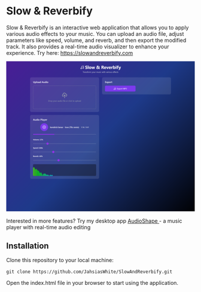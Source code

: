 # Slow & Reverbify

Slow & Reverbify is an interactive web application that allows you to apply various audio effects to your music. You can upload an audio file, adjust parameters like speed, volume, and reverb, and then export the modified track. It also provides a real-time audio visualizer to enhance your experience. Try here: https://slowandreverbify.com
<br />

<p align="center">
    <img src="example.png" width=1000 />
</p>

<div >
    Interested in more features? Try my desktop app 
    <a 
        href="https://github.com/JahsiasWhite/AudioShape" 
        target="_blank" 
        rel="noopener noreferrer"
    >
        AudioShape
    </a>
    - a music player with real-time audio editing
</div>

## Installation

Clone this repository to your local machine:

    git clone https://github.com/JahsiasWhite/SlowAndReverbify.git

Open the index.html file in your browser to start using the application.
